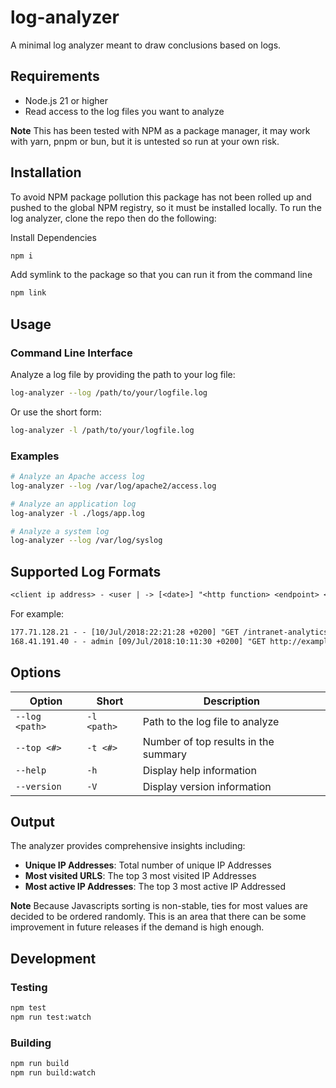 # log-analyzer

A minimal log analyzer meant to draw conclusions based on logs.

## Requirements

- Node.js 21 or higher
- Read access to the log files you want to analyze

**Note** This has been tested with NPM as a package manager, it may work with yarn, pnpm or bun, but it is untested so run at your own risk.

## Installation

To avoid NPM package pollution this package has not been rolled up and pushed to the global NPM registry, so it must be installed locally. To run the log analyzer, clone the repo then do the following:

Install Dependencies

```bash
npm i
```

Add symlink to the package so that you can run it from the command line

```bash
npm link
```

## Usage

### Command Line Interface

Analyze a log file by providing the path to your log file:

```bash
log-analyzer --log /path/to/your/logfile.log
```

Or use the short form:

```bash
log-analyzer -l /path/to/your/logfile.log
```

### Examples

```bash
# Analyze an Apache access log
log-analyzer --log /var/log/apache2/access.log

# Analyze an application log
log-analyzer -l ./logs/app.log

# Analyze a system log
log-analyzer --log /var/log/syslog
```

## Supported Log Formats

```txt
<client ip address> - <user | -> [<date>] "<http function> <endpoint> <protocol>" <response code> <port> "-" "<user-agent>" <extra data>
```

For example:

```txt
177.71.128.21 - - [10/Jul/2018:22:21:28 +0200] "GET /intranet-analytics/ HTTP/1.1" 200 3574 "-" "Mozilla/5.0 (X11; U; Linux x86_64; fr-FR) AppleWebKit/534.7 (KHTML, like Gecko) Epiphany/2.30.6 Safari/534.7"
168.41.191.40 - - admin [09/Jul/2018:10:11:30 +0200] "GET http://example.net/faq/ HTTP/1.1" 200 3574 "-" "Mozilla/5.0 (Linux; U; Android 2.3.5; en-us; HTC Vision Build/GRI40) AppleWebKit/533.1 (KHTML, like Gecko) Version/4.0 Mobile Safari/533.1"
```

## Options

| Option         | Short       | Description                          |
| -------------- | ----------- | ------------------------------------ |
| `--log <path>` | `-l <path>` | Path to the log file to analyze      |
| `--top <#>`    | `-t <#>`    | Number of top results in the summary |
| `--help`       | `-h`        | Display help information             |
| `--version`    | `-V`        | Display version information          |

## Output

The analyzer provides comprehensive insights including:

- **Unique IP Addresses**: Total number of unique IP Addresses
- **Most visited URLS**: The top 3 most visited IP Addresses
- **Most active IP Addresses**: The top 3 most active IP Addressed

**Note** Because Javascripts sorting is non-stable, ties for most values are decided to be ordered randomly. This is an area that there can be some improvement in future releases if the demand is high enough.

## Development

### Testing

```bash
npm test
npm run test:watch
```

### Building

```bash
npm run build
npm run build:watch
```
